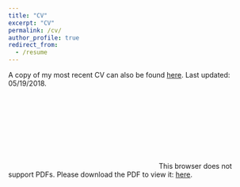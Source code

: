 ```yaml
---
title: "CV"
excerpt: "CV"
permalink: /cv/
author_profile: true
redirect_from:
  - /resume
---
```


A copy of my most recent CV can also be found <a href="https://yimingzhaomath.github.io/files/CV.pdf" target="_blank"><u>here</u></a>. Last updated: 05/19/2018.


<object data="https://yimingzhaomath.github.io/files/CV.pdf" type="application/pdf" width="700px" height="700px">
    <embed src="https://yimingzhaomath.github.io/files/CV.pdf">
        This browser does not support PDFs. Please download the PDF to view it: <a href="https://yimingzhaomath.github.io/files/CV.pdf" target="_blank"><u>here</u></a>.
        </embed>
</object>

